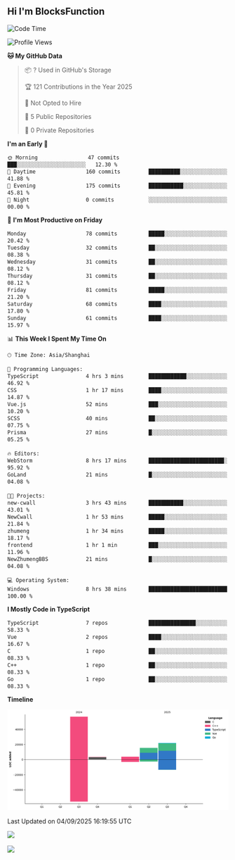 ## Hi I'm BlocksFunction

 <!--START_SECTION:waka-->
![Code Time](http://img.shields.io/badge/Code%20Time-23%20hrs%2010%20mins-blue)

![Profile Views](http://img.shields.io/badge/Profile%20Views-56-blue)

**🐱 My GitHub Data** 

> 📦 ? Used in GitHub's Storage 
 > 
> 🏆 121 Contributions in the Year 2025
 > 
> 🚫 Not Opted to Hire
 > 
> 📜 5 Public Repositories 
 > 
> 🔑 0 Private Repositories 
 > 
**I'm an Early 🐤** 

```text
🌞 Morning                47 commits          ███░░░░░░░░░░░░░░░░░░░░░░   12.30 % 
🌆 Daytime                160 commits         ██████████░░░░░░░░░░░░░░░   41.88 % 
🌃 Evening                175 commits         ███████████░░░░░░░░░░░░░░   45.81 % 
🌙 Night                  0 commits           ░░░░░░░░░░░░░░░░░░░░░░░░░   00.00 % 
```
📅 **I'm Most Productive on Friday** 

```text
Monday                   78 commits          █████░░░░░░░░░░░░░░░░░░░░   20.42 % 
Tuesday                  32 commits          ██░░░░░░░░░░░░░░░░░░░░░░░   08.38 % 
Wednesday                31 commits          ██░░░░░░░░░░░░░░░░░░░░░░░   08.12 % 
Thursday                 31 commits          ██░░░░░░░░░░░░░░░░░░░░░░░   08.12 % 
Friday                   81 commits          █████░░░░░░░░░░░░░░░░░░░░   21.20 % 
Saturday                 68 commits          ████░░░░░░░░░░░░░░░░░░░░░   17.80 % 
Sunday                   61 commits          ████░░░░░░░░░░░░░░░░░░░░░   15.97 % 
```


📊 **This Week I Spent My Time On** 

```text
🕑︎ Time Zone: Asia/Shanghai

💬 Programming Languages: 
TypeScript               4 hrs 3 mins        ████████████░░░░░░░░░░░░░   46.92 % 
CSS                      1 hr 17 mins        ████░░░░░░░░░░░░░░░░░░░░░   14.87 % 
Vue.js                   52 mins             ███░░░░░░░░░░░░░░░░░░░░░░   10.20 % 
SCSS                     40 mins             ██░░░░░░░░░░░░░░░░░░░░░░░   07.75 % 
Prisma                   27 mins             █░░░░░░░░░░░░░░░░░░░░░░░░   05.25 % 

🔥 Editors: 
WebStorm                 8 hrs 17 mins       ████████████████████████░   95.92 % 
GoLand                   21 mins             █░░░░░░░░░░░░░░░░░░░░░░░░   04.08 % 

🐱‍💻 Projects: 
new-cwall                3 hrs 43 mins       ███████████░░░░░░░░░░░░░░   43.01 % 
NewCwall                 1 hr 53 mins        █████░░░░░░░░░░░░░░░░░░░░   21.84 % 
zhumeng                  1 hr 34 mins        █████░░░░░░░░░░░░░░░░░░░░   18.17 % 
frontend                 1 hr 1 min          ███░░░░░░░░░░░░░░░░░░░░░░   11.96 % 
NewZhumengBBS            21 mins             █░░░░░░░░░░░░░░░░░░░░░░░░   04.08 % 

💻 Operating System: 
Windows                  8 hrs 38 mins       █████████████████████████   100.00 % 
```

**I Mostly Code in TypeScript** 

```text
TypeScript               7 repos             ███████████████░░░░░░░░░░   58.33 % 
Vue                      2 repos             ████░░░░░░░░░░░░░░░░░░░░░   16.67 % 
C                        1 repo              ██░░░░░░░░░░░░░░░░░░░░░░░   08.33 % 
C++                      1 repo              ██░░░░░░░░░░░░░░░░░░░░░░░   08.33 % 
Go                       1 repo              ██░░░░░░░░░░░░░░░░░░░░░░░   08.33 % 
```



**Timeline**

![Lines of Code chart](https://raw.githubusercontent.com/BlocksFunction/BlocksFunction/main/assets/bar_graph.png)


 Last Updated on 04/09/2025 16:19:55 UTC
<!--END_SECTION:waka-->

![](https://github-readme-stats.vercel.app/api?username=BlocksFunction&show_icons=true&include_all_commits=true&include_orgs=true&count_private=true)

![](https://github-readme-stats.vercel.app/api/top-langs/?username=BlocksFunction&layout=compact)
